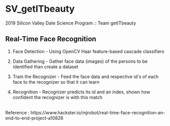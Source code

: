 # SV_getITbeauty
2019 Silicon Valley Date Science Program :: Team getITbeauty


## Real-Time Face Recognition 

 1. Face Detection - Using OpenCV Haar feature-based cascade classifiers
  
 2. Data Gathering - Gather face data (images) of the persons to be identified than create a dataset
  
 3. Train the Recognizer - Feed the face data and respective id's of each face to the recognizer so that it can learn
  
 4. Recognition - Recognizer predicts its id and an index, shown how confident the recognizer is with this match
 
 <br/>
 Reference : https://www.hackster.io/mjrobot/real-time-face-recognition-an-end-to-end-project-a10826
